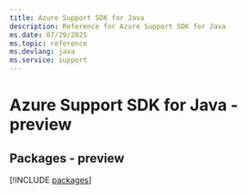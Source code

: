 ```yaml
---
title: Azure Support SDK for Java
description: Reference for Azure Support SDK for Java
ms.date: 07/29/2025
ms.topic: reference
ms.devlang: java
ms.service: support
---
```

# Azure Support SDK for Java - preview
## Packages - preview
[!INCLUDE [packages](support-index.md)]